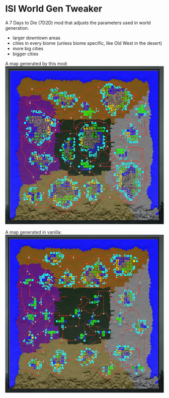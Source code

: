# ISI World Gen Tweaker

A 7 Days to Die (7D2D) mod that adjusts the parameters used in world generation.

- larger downtown areas
- cities in every biome (unless biome specific, like Old West in the desert)
- more big cities
- bigger cities

A map generated by this mod:
![An example of a map generated by this mod](/modded_example.png)

A map generated in vanilla:
![An example of a map generated in vanilla](/vanilla_example.png)
